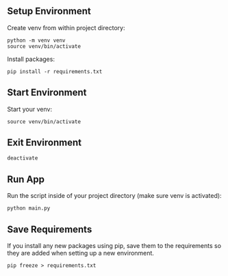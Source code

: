 ## Setup Environment

Create venv from within project directory:

```
python -m venv venv
source venv/bin/activate
```

Install packages:

```
pip install -r requirements.txt
```

## Start Environment

Start your venv:

```
source venv/bin/activate
```

## Exit Environment

```
deactivate
```

## Run App

Run the script inside of your project directory (make sure venv is activated):

```
python main.py
```

## Save Requirements

If you install any new packages using pip, save them to the requirements so they are added when setting up a new environment.

```
pip freeze > requirements.txt
```
